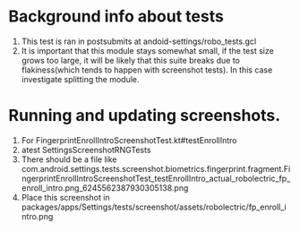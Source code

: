 # Background info about tests
1. This test is ran in postsubmits at andoid-settings/robo_tests.gcl
2. It is important that this module stays somewhat small, if the test size grows
   too large, it will be likely that this suite breaks due to flakiness(which
   tends to happen with screenshot tests). In this case investigate splitting
   the module.

#  Running and updating screenshots.
1. For FingerprintEnrollIntroScreenshotTest.kt#testEnrollIntro
2. atest SettingsScreenshotRNGTests
3. There should be a file like com.android.settings.tests.screenshot.biometrics.fingerprint.fragment.FingerprintEnrollIntroScreenshotTest_testEnrollIntro_actual_robolectric_fp_enroll_intro.png_6245562387930305138.png
4. Place this screenshot in packages/apps/Settings/tests/screenshot/assets/robolectric/fp_enroll_intro.png
